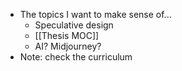 - The topics I want to make sense of...
	- Speculative design
	- [[Thesis MOC]]
	- AI? Midjourney?
- Note: check the curriculum
